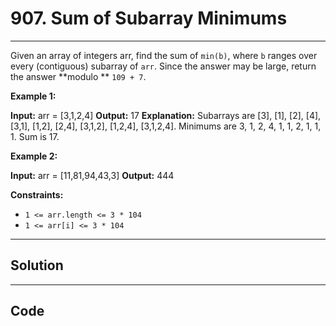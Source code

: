 # 907. Sum of Subarray Minimums

---

Given an array of integers arr, find the sum of `min(b)`, where `b` ranges over every (contiguous) subarray of `arr`. Since the answer may be large, return the answer **modulo ** `109 + 7`.

 

**Example 1:**


**Input:** arr = [3,1,2,4]
**Output:** 17
**Explanation:** 
Subarrays are [3], [1], [2], [4], [3,1], [1,2], [2,4], [3,1,2], [1,2,4], [3,1,2,4]. 
Minimums are 3, 1, 2, 4, 1, 1, 2, 1, 1, 1.
Sum is 17.


**Example 2:**


**Input:** arr = [11,81,94,43,3]
**Output:** 444


 

**Constraints:**

  * `1 <= arr.length <= 3 * 104`
  * `1 <= arr[i] <= 3 * 104`

---

## Solution



---

## Code
```python


```
